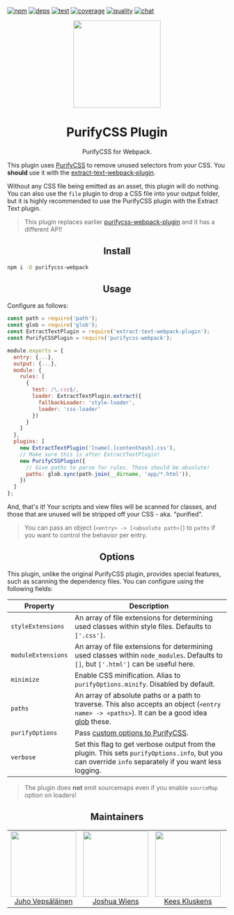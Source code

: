 [![npm][npm]][npm-url]
[![deps][deps]][deps-url]
[![test][test]][test-url]
[![coverage][cover]][cover-url]
[![quality][quality]][quality-url]
[![chat][chat]][chat-url]

<div align="center">
  <!-- replace with accurate logo e.g from https://worldvectorlogo.com/ -->
  <a href="https://github.com/webpack/webpack">
    <img width="200" height="200" vspace="" hspace="25"
      src="https://cdn.rawgit.com/webpack/media/e7485eb2/logo/icon.svg">
  </a>
  <h1>PurifyCSS Plugin</h1>
  <p>PurifyCSS for Webpack.<p>
</div>

This plugin uses [PurifyCSS](https://github.com/purifycss/purifycss) to remove unused selectors from your CSS. You **should** use it with the [extract-text-webpack-plugin](https://www.npmjs.com/package/extract-text-webpack-plugin).

Without any CSS file being emitted as an asset, this plugin will do nothing. You can also use the `file` plugin to drop a CSS file into your output folder, but it is highly recommended to use the PurifyCSS plugin with the Extract Text plugin.

> This plugin replaces earlier [purifycss-webpack-plugin](https://www.npmjs.com/package/purifycss-webpack-plugin) and it has a different API!

<h2 align="center">Install</h2>

```bash
npm i -D purifycss-webpack
```

<h2 align="center">Usage</h2>

Configure as follows:

```javascript
const path = require('path');
const glob = require('glob');
const ExtractTextPlugin = require('extract-text-webpack-plugin');
const PurifyCSSPlugin = require('purifycss-webpack');

module.exports = {
  entry: {...},
  output: {...},
  module: {
    rules: [
      {
        test: /\.css$/,
        loader: ExtractTextPlugin.extract({
          fallbackLoader: 'style-loader',
          loader: 'css-loader'
        })
      }
    ]
  },
  plugins: [
    new ExtractTextPlugin('[name].[contenthash].css'),
    // Make sure this is after ExtractTextPlugin!
    new PurifyCSSPlugin({
      // Give paths to parse for rules. These should be absolute!
      paths: glob.sync(path.join(__dirname, 'app/*.html')),
    })
  ]
};
```

And, that's it! Your scripts and view files will be scanned for classes, and those that are unused will be stripped off your CSS - aka. "purified".

> You can pass an object (`<entry> -> [<absolute path>]`) to `paths` if you want to control the behavior per entry.

<h2 align="center">Options</h2>

This plugin, unlike the original PurifyCSS plugin, provides special features, such as scanning the dependency files. You can configure using the following fields:

| Property            | Description
|---------------------|------------
| `styleExtensions`   | An array of file extensions for determining used classes within style files. Defaults to `['.css']`.
| `moduleExtensions`  | An array of file extensions for determining used classes within `node_modules`. Defaults to `[]`, but `['.html']` can be useful here.
| `minimize`          | Enable CSS minification. Alias to `purifyOptions.minify`. Disabled by default.
| `paths`             | An array of absolute paths or a path to traverse. This also accepts an object (`<entry name> -> <paths>`). It can be a good idea [glob](http://npmjs.org/glob) these.
| `purifyOptions`     | Pass [custom options to PurifyCSS](https://github.com/purifycss/purifycss#the-optional-options-argument).
| `verbose`           | Set this flag to get verbose output from the plugin. This sets `purifyOptions.info`, but you can override `info` separately if you want less logging.

> The plugin does **not** emit sourcemaps even if you enable `sourceMap` option on loaders!

<h2 align="center">Maintainers</h2>

<table>
  <tbody>
    <tr>
      <td align="center">
        <img width="150" height="150"
        src="https://avatars3.githubusercontent.com/u/166921?v=3&s=150">
        </br>
        <a href="https://github.com/bebraw">Juho Vepsäläinen</a>
      </td>
      <td align="center">
        <img width="150" height="150"
        src="https://avatars2.githubusercontent.com/u/8420490?v=3&s=150">
        </br>
        <a href="https://github.com/d3viant0ne">Joshua Wiens</a>
      </td>
      <td align="center">
        <img width="150" height="150"
        src="https://avatars3.githubusercontent.com/u/533616?v=3&s=150">
        </br>
        <a href="https://github.com/SpaceK33z">Kees Kluskens</a>
      </td>
      <td align="center">
        <img width="150" height="150"
        src="https://avatars3.githubusercontent.com/u/3408176?v=3&s=150">
        </br>
        <a href="https://github.com/TheLarkInn">Sean Larkin</a>
      </td>
    </tr>
  <tbody>
</table>


[npm]: https://img.shields.io/npm/v/purifycss-webpack.svg
[npm-url]: https://npmjs.com/package/purifycss-webpack

[deps]: https://david-dm.org/webpack-contrib/purifycss-webpack.svg
[deps-url]: https://david-dm.org/webpack-contrib/purifycss-webpack

[chat]: https://img.shields.io/badge/gitter-webpack%2Fwebpack-brightgreen.svg
[chat-url]: https://gitter.im/webpack/webpack

[test]: https://secure.travis-ci.org/webpack-contrib/purifycss-webpack.svg
[test-url]: http://travis-ci.org/webpack-contrib/purifycss-webpack

[cover]: https://codecov.io/gh/webpack-contrib/purifycss-webpack/branch/master/graph/badge.svg
[cover-url]: https://codecov.io/gh/webpack-contrib/purifycss-webpack

[quality]: https://www.bithound.io/github/webpack-contrib/purifycss-webpack/badges/score.svg
[quality-url]: https://www.bithound.io/github/webpack-contrib/purifycss-webpack
